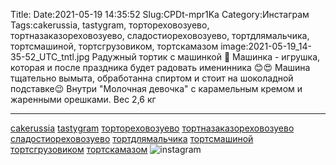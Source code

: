 Title:
Date:2021-05-19 14:35:52
Slug:CPDt-mpr1Ka
Category:Инстаграм
Tags:cakerussia, tastygram, тортореховозуево, тортназаказореховозуево, сладостиореховозуево, тортдлямальчика, тортсмашиной, тортсгрузовиком, тортскамазом
image:2021-05-19_14-35-52_UTC_tntl.jpg
Радужный тортик с машинкой 🚚
Машинка - игрушка, которая и после праздника будет радовать именинника 😊😍
Машина тщательно вымыта, обработанна спиртом и стоит на шоколадной подставке😉
Внутри "Молочная девочка" с карамельным кремом и жаренными орешками.
Вес 2,6 кг
_________________________
[cakerussia]({tag}cakerussia) [tastygram]({tag}tastygram) [тортореховозуево]({tag}тортореховозуево) [тортназаказореховозуево]({tag}тортназаказореховозуево) [сладостиореховозуево]({tag}сладостиореховозуево) [тортдлямальчика]({tag}тортдлямальчика) [тортсмашиной]({tag}тортсмашиной) [тортсгрузовиком]({tag}тортсгрузовиком) [тортскамазом]({tag}тортскамазом)
![instagram]({attach}images/2021-05-19_14-35-52_UTC.jpg)
